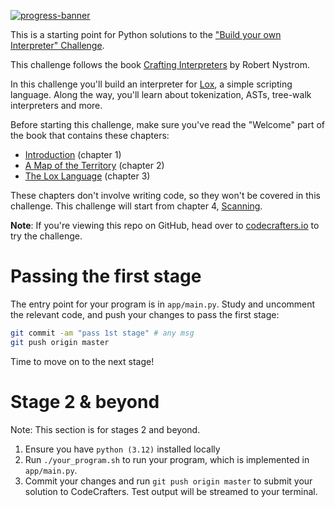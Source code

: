 [![progress-banner](https://backend.codecrafters.io/progress/interpreter/52b0ad07-967a-49bc-84ec-cbf60b6337fd)](https://app.codecrafters.io/users/codecrafters-bot?r=2qF)

This is a starting point for Python solutions to the
["Build your own Interpreter" Challenge](https://app.codecrafters.io/courses/interpreter/overview).

This challenge follows the book
[Crafting Interpreters](https://craftinginterpreters.com/) by Robert Nystrom.

In this challenge you'll build an interpreter for
[Lox](https://craftinginterpreters.com/the-lox-language.html), a simple
scripting language. Along the way, you'll learn about tokenization, ASTs,
tree-walk interpreters and more.

Before starting this challenge, make sure you've read the "Welcome" part of the
book that contains these chapters:

- [Introduction](https://craftinginterpreters.com/introduction.html) (chapter 1)
- [A Map of the Territory](https://craftinginterpreters.com/a-map-of-the-territory.html)
  (chapter 2)
- [The Lox Language](https://craftinginterpreters.com/the-lox-language.html)
  (chapter 3)

These chapters don't involve writing code, so they won't be covered in this
challenge. This challenge will start from chapter 4,
[Scanning](https://craftinginterpreters.com/scanning.html).

**Note**: If you're viewing this repo on GitHub, head over to
[codecrafters.io](https://codecrafters.io) to try the challenge.

# Passing the first stage

The entry point for your program is in `app/main.py`. Study and uncomment the
relevant code, and push your changes to pass the first stage:

```sh
git commit -am "pass 1st stage" # any msg
git push origin master
```

Time to move on to the next stage!

# Stage 2 & beyond

Note: This section is for stages 2 and beyond.

1. Ensure you have `python (3.12)` installed locally
2. Run `./your_program.sh` to run your program, which is implemented in
   `app/main.py`.
3. Commit your changes and run `git push origin master` to submit your solution
   to CodeCrafters. Test output will be streamed to your terminal.
